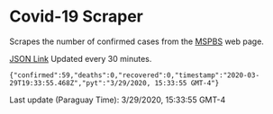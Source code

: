 # Covid-19 Scraper

Scrapes the number of confirmed cases from the [MSPBS](https://www.mspbs.gov.py/covid-19.php) web page.

[JSON Link](https://jmayalag.github.io/covid19-scrape/cases.json)
Updated every 30 minutes.
```
{"confirmed":59,"deaths":0,"recovered":0,"timestamp":"2020-03-29T19:33:55.468Z","pyt":"3/29/2020, 15:33:55 GMT-4"}
```
Last update (Paraguay Time): 3/29/2020, 15:33:55 GMT-4